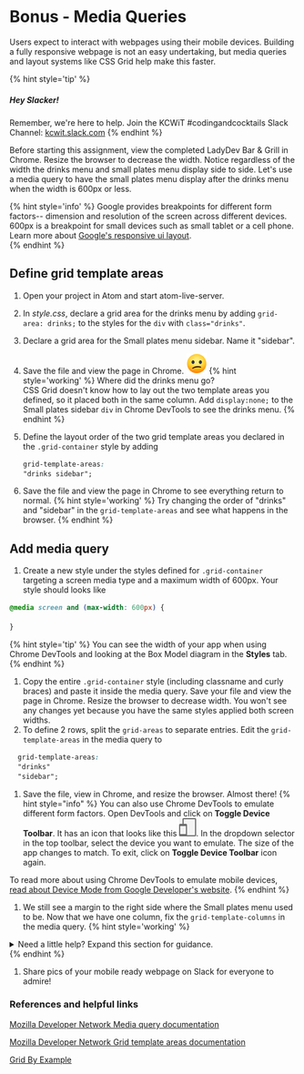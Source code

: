 # Bonus - Media Queries
Users expect to interact with webpages using their mobile devices. Building a fully responsive webpage is not an easy undertaking, but media queries and layout systems like CSS Grid help make this faster.

{% hint style='tip' %}
##### Hey Slacker!

Remember, we're here to help.
Join the KCWiT #codingandcocktails Slack Channel: [kcwit.slack.com](http://kcwit.slack.com)
{% endhint %}

Before starting this assignment, view the completed LadyDev Bar & Grill in Chrome. Resize the browser to decrease the width. Notice regardless of the width the drinks menu and small plates menu display side to side. Let's use a media query to have the small plates menu display after the drinks menu when the width is 600px or less.

{% hint style='info' %}
Google provides breakpoints for different form factors-- dimension and resolution of the screen across different devices. 600px is a breakpoint for small devices such as small tablet or a cell phone. Learn more about [Google's responsive ui layout](https://material.io/guidelines/layout/responsive-ui.html).  
{% endhint %}


## Define grid template areas

1. Open your project in Atom and start atom-live-server. 

1. In _style.css_, declare a grid area for the drinks menu by adding `grid-area: drinks;` to the styles for the `div` with `class="drinks"`. 
1. Declare a grid area for the Small plates menu sidebar. Name it "sidebar".  
1. Save the file and view the page in Chrome. ![](../images/emojis/confused-face.png)
  {% hint style='working' %}
Where did the drinks menu go?  
CSS Grid doesn't know how to lay out the two template areas you defined, so it placed both in the same column. Add `display:none;` to the Small plates sidebar `div` in Chrome DevTools to see the drinks menu.
   {% endhint %}
1. Define the layout order of the two grid template areas you declared in the `.grid-container` style by adding 
    ```css
    grid-template-areas:
    "drinks sidebar";
    ```
1. Save the file and view the page in Chrome to see everything return to normal.
  {% hint style='working' %}
Try changing the order of "drinks" and "sidebar" in the `grid-template-areas` and see what happens in the browser.
  {% endhint %}


## Add media query
1. Create a new style under the styles defined for `.grid-container` targeting a screen media type and a maximum width of 600px. Your style should looks like
  ```css
  @media screen and (max-width: 600px) {

  }
  ```
  {% hint style='tip' %}
You can see the width of your app when using Chrome DevTools and looking at the Box Model diagram in the **Styles** tab.
  {% endhint %}
1. Copy the entire `.grid-container` style (including classname and curly braces) and paste it inside the media query. Save your file and view the page in Chrome. Resize the browser to decrease width. You won't see any changes yet because you have the same styles applied both screen widths.
1. To define 2 rows, split the `grid-areas` to separate entries. Edit the `grid-template-areas` in the media query to
  ```css
    grid-template-areas:
    "drinks" 
    "sidebar";
  ```
1. Save the file, view in Chrome, and resize the browser. Almost there!
   {% hint style="info" %}
You can also use Chrome DevTools to emulate different form factors. Open DevTools and click on **Toggle Device Toolbar**. It has an icon that looks like this ![](images/toggle-device-toolbar.png). In the dropdown selector in the top toolbar, select the device you want to emulate. The size of the app changes to match. To exit, click on **Toggle Device Toolbar** icon again.

To read more about using Chrome DevTools to emulate mobile devices, [read about Device Mode from Google Developer's website](https://developers.google.com/web/tools/chrome-devtools/device-mode/).
   {% endhint %}

1. We still see a margin to the right side where the Small plates menu used to be. Now that we have one column, fix the `grid-template-columns` in the media query.
  {% hint style='working' %}
<details>
<summary>
Need a little help? Expand this section for guidance. 
</summary>
We need 1 column in the media query. Change <code>grid-template-columns</code> to <code>auto;</code>. 
</details>
   {% endhint %}

1. Share pics of your mobile ready webpage on Slack for everyone to admire!

### References and helpful links
[Mozilla Developer Network Media query documentation](https://developer.mozilla.org/en-US/docs/Web/CSS/Media_Queries/Using_media_queries)

[Mozilla Developer Network Grid template areas documentation](https://developer.mozilla.org/en-US/docs/Web/CSS/CSS_Grid_Layout/Grid_Template_Areas)

[Grid By Example](https://gridbyexample.com/examples/)


